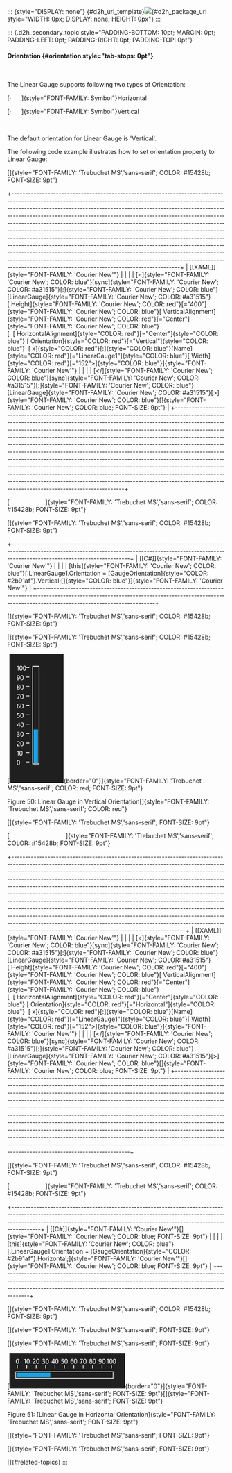 ::: {style="DISPLAY: none"}
[](ms-xhelp:///?Id=d2h_url_template){#d2h_url_template}![](!package_url!){#d2h_package_url style="WIDTH: 0px; DISPLAY: none; HEIGHT: 0px"}
:::

::: {.d2h_secondary_topic style="PADDING-BOTTOM: 10pt; MARGIN: 0pt; PADDING-LEFT: 0pt; PADDING-RIGHT: 0pt; PADDING-TOP: 0pt"}
#### Orientation {#orientation style="tab-stops: 0pt"}

 

The Linear Gauge supports following two types of Orientation:

[·      ]{style="FONT-FAMILY: Symbol"}Horizontal

[·      ]{style="FONT-FAMILY: Symbol"}Vertical

 

The default orientation for Linear Gauge is 'Vertical'.

The following code example illustrates how to set orientation property to Linear Gauge:

[]{style="FONT-FAMILY: 'Trebuchet MS','sans-serif'; COLOR: #15428b; FONT-SIZE: 9pt"} 

+------------------------------------------------------------------------------------------------------------------------------------------------------------------------------------------------------------------------------------------------------------------------------------------------------------------------------------------------------------------------------------------------------------------------------------------------------------------------------------------------------------------------------------------------------------------------------------------------------------------------------------------------------------------------------------------------------------------------------------------------------------------------------------------------------------------------------------------------------------------------+
| [\[XAML\]]{style="FONT-FAMILY: 'Courier New'"}                                                                                                                                                                                                                                                                                                                                                                                                                                                                                                                                                                                                                                                                                                                                                                                                                         |
|                                                                                                                                                                                                                                                                                                                                                                                                                                                                                                                                                                                                                                                                                                                                                                                                                                                                        |
| [\<]{style="FONT-FAMILY: 'Courier New'; COLOR: blue"}[sync]{style="FONT-FAMILY: 'Courier New'; COLOR: #a31515"}[:]{style="FONT-FAMILY: 'Courier New'; COLOR: blue"}[LinearGauge]{style="FONT-FAMILY: 'Courier New'; COLOR: #a31515"}[ Height]{style="FONT-FAMILY: 'Courier New'; COLOR: red"}[=\"400\"]{style="FONT-FAMILY: 'Courier New'; COLOR: blue"}[ VerticalAlignment]{style="FONT-FAMILY: 'Courier New'; COLOR: red"}[=\"Center\"]{style="FONT-FAMILY: 'Courier New'; COLOR: blue"}[  [ HorizontalAlignment]{style="COLOR: red"}[=\"Center\"]{style="COLOR: blue"} [ Orientation]{style="COLOR: red"}[=\"Vertical\"]{style="COLOR: blue"}  [ x]{style="COLOR: red"}[:]{style="COLOR: blue"}[Name]{style="COLOR: red"}[=\"LinearGauge1\"]{style="COLOR: blue"}[ Width]{style="COLOR: red"}[=\"152\"\>]{style="COLOR: blue"}]{style="FONT-FAMILY: 'Courier New'"} |
|                                                                                                                                                                                                                                                                                                                                                                                                                                                                                                                                                                                                                                                                                                                                                                                                                                                                        |
| [\</]{style="FONT-FAMILY: 'Courier New'; COLOR: blue"}[sync]{style="FONT-FAMILY: 'Courier New'; COLOR: #a31515"}[:]{style="FONT-FAMILY: 'Courier New'; COLOR: blue"}[LinearGauge]{style="FONT-FAMILY: 'Courier New'; COLOR: #a31515"}[\>]{style="FONT-FAMILY: 'Courier New'; COLOR: blue"}[]{style="FONT-FAMILY: 'Courier New'; COLOR: blue; FONT-SIZE: 9pt"}                                                                                                                                                                                                                                                                                                                                                                                                                                                                                                          |
+------------------------------------------------------------------------------------------------------------------------------------------------------------------------------------------------------------------------------------------------------------------------------------------------------------------------------------------------------------------------------------------------------------------------------------------------------------------------------------------------------------------------------------------------------------------------------------------------------------------------------------------------------------------------------------------------------------------------------------------------------------------------------------------------------------------------------------------------------------------------+

[                     ]{style="FONT-FAMILY: 'Trebuchet MS','sans-serif'; COLOR: #15428b; FONT-SIZE: 9pt"}

[]{style="FONT-FAMILY: 'Trebuchet MS','sans-serif'; COLOR: #15428b; FONT-SIZE: 9pt"} 

+------------------------------------------------------------------------------------------------------------------------------------------------------------------------------------------------------+
| [\[C#\]]{style="FONT-FAMILY: 'Courier New'"}                                                                                                                                                         |
|                                                                                                                                                                                                      |
| [this]{style="FONT-FAMILY: 'Courier New'; COLOR: blue"}[.LinearGauge1.Orientation = [GaugeOrientation]{style="COLOR: #2b91af"}.Vertical;[]{style="COLOR: blue"}]{style="FONT-FAMILY: 'Courier New'"} |
+------------------------------------------------------------------------------------------------------------------------------------------------------------------------------------------------------+

[]{style="FONT-FAMILY: 'Trebuchet MS','sans-serif'; COLOR: #15428b; FONT-SIZE: 9pt"} 

[]{style="FONT-FAMILY: 'Trebuchet MS','sans-serif'; COLOR: #15428b; FONT-SIZE: 9pt"} 

[![](ImagesExt/image74_54.png){border="0"}]{style="FONT-FAMILY: 'Trebuchet MS','sans-serif'; COLOR: red; FONT-SIZE: 9pt"}

Figure 50: Linear Gauge in Vertical Orientation[]{style="FONT-FAMILY: 'Trebuchet MS','sans-serif'; COLOR: red"}

[]{style="FONT-FAMILY: 'Trebuchet MS','sans-serif'; FONT-SIZE: 9pt"} 

[                                 ]{style="FONT-FAMILY: 'Trebuchet MS','sans-serif'; COLOR: #15428b; FONT-SIZE: 9pt"}

+--------------------------------------------------------------------------------------------------------------------------------------------------------------------------------------------------------------------------------------------------------------------------------------------------------------------------------------------------------------------------------------------------------------------------------------------------------------------------------------------------------------------------------------------------------------------------------------------------------------------------------------------------------------------------------------------------------------------------------------------------------------------------------------------------------------------------------------------------------------------------+
| [\[XAML\]]{style="FONT-FAMILY: 'Courier New'"}                                                                                                                                                                                                                                                                                                                                                                                                                                                                                                                                                                                                                                                                                                                                                                                                                           |
|                                                                                                                                                                                                                                                                                                                                                                                                                                                                                                                                                                                                                                                                                                                                                                                                                                                                          |
| [\<]{style="FONT-FAMILY: 'Courier New'; COLOR: blue"}[sync]{style="FONT-FAMILY: 'Courier New'; COLOR: #a31515"}[:]{style="FONT-FAMILY: 'Courier New'; COLOR: blue"}[LinearGauge]{style="FONT-FAMILY: 'Courier New'; COLOR: #a31515"}[ Height]{style="FONT-FAMILY: 'Courier New'; COLOR: red"}[=\"400\"]{style="FONT-FAMILY: 'Courier New'; COLOR: blue"}[ VerticalAlignment]{style="FONT-FAMILY: 'Courier New'; COLOR: red"}[=\"Center\"]{style="FONT-FAMILY: 'Courier New'; COLOR: blue"}[  [ HorizontalAlignment]{style="COLOR: red"}[=\"Center\"]{style="COLOR: blue"} [ Orientation]{style="COLOR: red"}[=\"Horizontal\"]{style="COLOR: blue"}  [ x]{style="COLOR: red"}[:]{style="COLOR: blue"}[Name]{style="COLOR: red"}[=\"LinearGauge1\"]{style="COLOR: blue"}[ Width]{style="COLOR: red"}[=\"152\"\>]{style="COLOR: blue"}]{style="FONT-FAMILY: 'Courier New'"} |
|                                                                                                                                                                                                                                                                                                                                                                                                                                                                                                                                                                                                                                                                                                                                                                                                                                                                          |
| [\</]{style="FONT-FAMILY: 'Courier New'; COLOR: blue"}[sync]{style="FONT-FAMILY: 'Courier New'; COLOR: #a31515"}[:]{style="FONT-FAMILY: 'Courier New'; COLOR: blue"}[LinearGauge]{style="FONT-FAMILY: 'Courier New'; COLOR: #a31515"}[\>]{style="FONT-FAMILY: 'Courier New'; COLOR: blue"}[]{style="FONT-FAMILY: 'Courier New'; COLOR: blue; FONT-SIZE: 9pt"}                                                                                                                                                                                                                                                                                                                                                                                                                                                                                                            |
+--------------------------------------------------------------------------------------------------------------------------------------------------------------------------------------------------------------------------------------------------------------------------------------------------------------------------------------------------------------------------------------------------------------------------------------------------------------------------------------------------------------------------------------------------------------------------------------------------------------------------------------------------------------------------------------------------------------------------------------------------------------------------------------------------------------------------------------------------------------------------+

[]{style="FONT-FAMILY: 'Trebuchet MS','sans-serif'; COLOR: #15428b; FONT-SIZE: 9pt"} 

[                     ]{style="FONT-FAMILY: 'Trebuchet MS','sans-serif'; COLOR: #15428b; FONT-SIZE: 9pt"}

+----------------------------------------------------------------------------------------------------------------------------------------------------------------------------------------------------------------------------------------------------+
| [\[C#\]]{style="FONT-FAMILY: 'Courier New'"}[]{style="FONT-FAMILY: 'Courier New'; COLOR: blue; FONT-SIZE: 9pt"}                                                                                                                                    |
|                                                                                                                                                                                                                                                    |
| [this]{style="FONT-FAMILY: 'Courier New'; COLOR: blue"}[.LinearGauge1.Orientation = [GaugeOrientation]{style="COLOR: #2b91af"}.Horizontal;]{style="FONT-FAMILY: 'Courier New'"}[]{style="FONT-FAMILY: 'Courier New'; COLOR: blue; FONT-SIZE: 9pt"} |
+----------------------------------------------------------------------------------------------------------------------------------------------------------------------------------------------------------------------------------------------------+

[]{style="FONT-FAMILY: 'Trebuchet MS','sans-serif'; COLOR: #15428b; FONT-SIZE: 9pt"} 

[]{style="FONT-FAMILY: 'Trebuchet MS','sans-serif'; FONT-SIZE: 9pt"} 

[]{style="FONT-FAMILY: 'Trebuchet MS','sans-serif'; FONT-SIZE: 9pt"} 

[![](ImagesExt/image74_55.png){border="0"}]{style="FONT-FAMILY: 'Trebuchet MS','sans-serif'; FONT-SIZE: 9pt"}[]{style="FONT-FAMILY: 'Trebuchet MS','sans-serif'; FONT-SIZE: 9pt"}

Figure 51: [Linear Gauge in Horizontal Orientation]{style="FONT-FAMILY: 'Trebuchet MS','sans-serif'; FONT-SIZE: 9pt"}

[]{style="FONT-FAMILY: 'Trebuchet MS','sans-serif'; FONT-SIZE: 9pt"} 

[]{style="FONT-FAMILY: 'Trebuchet MS','sans-serif'; FONT-SIZE: 9pt"} 

[]{#related-topics}
:::
